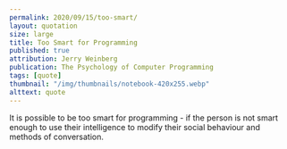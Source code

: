 ```yaml
---
permalink: 2020/09/15/too-smart/
layout: quotation
size: large
title: Too Smart for Programming
published: true
attribution: Jerry Weinberg
publication: The Psychology of Computer Programming
tags: [quote]
thumbnail: "/img/thumbnails/notebook-420x255.webp"
alttext: quote
---
```


It is possible to be too smart for programming - if the person
is not smart enough to use their intelligence to modify their
social behaviour and methods of conversation.
